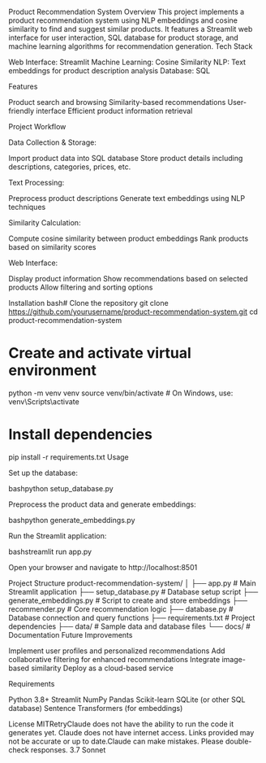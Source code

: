 Product Recommendation System
Overview
This project implements a product recommendation system using NLP embeddings and cosine similarity to find and suggest similar products. It features a Streamlit web interface for user interaction, SQL database for product storage, and machine learning algorithms for recommendation generation.
Tech Stack

Web Interface: Streamlit
Machine Learning: Cosine Similarity
NLP: Text embeddings for product description analysis
Database: SQL

Features

Product search and browsing
Similarity-based recommendations
User-friendly interface
Efficient product information retrieval

Project Workflow

Data Collection & Storage:

Import product data into SQL database
Store product details including descriptions, categories, prices, etc.


Text Processing:

Preprocess product descriptions
Generate text embeddings using NLP techniques


Similarity Calculation:

Compute cosine similarity between product embeddings
Rank products based on similarity scores


Web Interface:

Display product information
Show recommendations based on selected products
Allow filtering and sorting options



Installation
bash# Clone the repository
git clone https://github.com/yourusername/product-recommendation-system.git
cd product-recommendation-system

# Create and activate virtual environment
python -m venv venv
source venv/bin/activate  # On Windows, use: venv\Scripts\activate

# Install dependencies
pip install -r requirements.txt
Usage

Set up the database:

bashpython setup_database.py

Preprocess the product data and generate embeddings:

bashpython generate_embeddings.py

Run the Streamlit application:

bashstreamlit run app.py

Open your browser and navigate to http://localhost:8501

Project Structure
product-recommendation-system/
│
├── app.py                    # Main Streamlit application
├── setup_database.py         # Database setup script
├── generate_embeddings.py    # Script to create and store embeddings
├── recommender.py            # Core recommendation logic
├── database.py               # Database connection and query functions
├── requirements.txt          # Project dependencies
├── data/                     # Sample data and database files
└── docs/                     # Documentation
Future Improvements

Implement user profiles and personalized recommendations
Add collaborative filtering for enhanced recommendations
Integrate image-based similarity
Deploy as a cloud-based service

Requirements

Python 3.8+
Streamlit
NumPy
Pandas
Scikit-learn
SQLite (or other SQL database)
Sentence Transformers (for embeddings)

License
MITRetryClaude does not have the ability to run the code it generates yet. Claude does not have internet access. Links provided may not be accurate or up to date.Claude can make mistakes. Please double-check responses. 3.7 Sonnet
